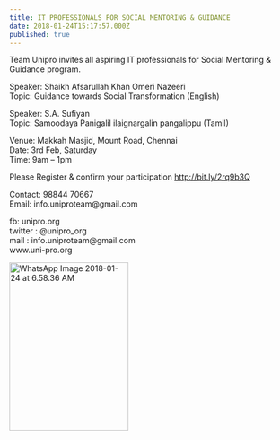 ```yaml
---
title: IT PROFESSIONALS FOR SOCIAL MENTORING & GUIDANCE	
date: 2018-01-24T15:17:57.000Z
published: true
---
```


<p>Team Unipro invites all aspiring IT professionals for Social Mentoring &amp; Guidance program.</p>
<p>Speaker: Shaikh Afsarullah Khan Omeri Nazeeri<br>
Topic: Guidance towards Social Transformation (English)</p>
<p>Speaker: S.A. Sufiyan<br>
Topic: Samoodaya Panigalil ilaignargalin pangalippu (Tamil)</p>
<p>Venue: Makkah Masjid, Mount Road, Chennai<br>
Date: 3rd Feb, Saturday<br>
Time: 9am – 1pm</p>
<p>Please Register &amp; confirm your participation <a href="http://bit.ly/2rq9b3Q">http://bit.ly/2rq9b3Q</a></p>
<p>Contact: 98844 70667<br>
Email: info.uniproteam@gmail.com</p>
<p>fb: unipro.org<br>
twitter : @unipro_org<br>
mail : info.uniproteam@gmail.com<br>
www.uni-pro.org</p>
<p><img src="http://uni-pro.org/wp-content/uploads/2018/01/WhatsApp-Image-2018-01-24-at-6.58.36-AM-212x300.jpeg" alt="WhatsApp Image 2018-01-24 at 6.58.36 AM" width="212" height="300" class="alignnone size-medium wp-image-320" srcset="http://uni-pro.org/wp-content/uploads/2018/01/WhatsApp-Image-2018-01-24-at-6.58.36-AM-212x300.jpeg 212w, http://uni-pro.org/wp-content/uploads/2018/01/WhatsApp-Image-2018-01-24-at-6.58.36-AM-768x1086.jpeg 768w, http://uni-pro.org/wp-content/uploads/2018/01/WhatsApp-Image-2018-01-24-at-6.58.36-AM-724x1024.jpeg 724w, http://uni-pro.org/wp-content/uploads/2018/01/WhatsApp-Image-2018-01-24-at-6.58.36-AM.jpeg 905w" sizes="(max-width: 212px) 100vw, 212px"> </p
